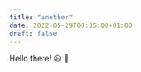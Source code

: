 ```yaml
---
title: "another"
date: 2022-05-29T00:35:00+01:00
draft: false
---
```

Hello there!
:smiley: :banana: